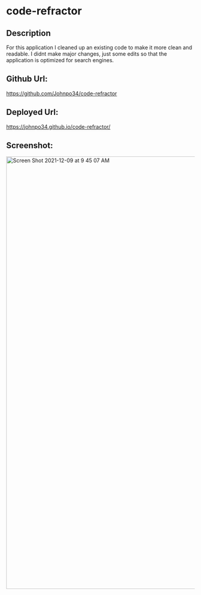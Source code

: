# code-refractor

## Description
For this application I cleaned up an existing code to make it more clean and readable. I didnt make major changes, just some edits so that the application is optimized for search engines.
## Github Url:
https://github.com/Johnpo34/code-refractor

## Deployed Url: 
https://johnpo34.github.io/code-refractor/

## Screenshot: 
<img width="1156" alt="Screen Shot 2021-12-09 at 9 45 07 AM" src="https://user-images.githubusercontent.com/94233506/145420085-d09d9b45-b695-42a1-a085-281146389d1e.png">
